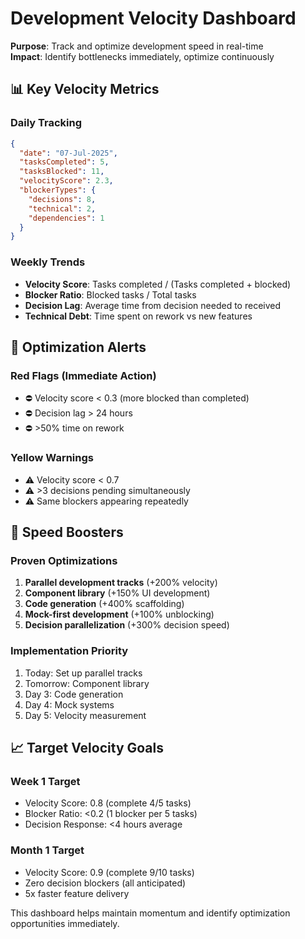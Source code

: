 # Development Velocity Dashboard

**Purpose**: Track and optimize development speed in real-time  
**Impact**: Identify bottlenecks immediately, optimize continuously

## 📊 Key Velocity Metrics

### Daily Tracking

```json
{
  "date": "07-Jul-2025",
  "tasksCompleted": 5,
  "tasksBlocked": 11,
  "velocityScore": 2.3,
  "blockerTypes": {
    "decisions": 8,
    "technical": 2,
    "dependencies": 1
  }
}
```

### Weekly Trends

- **Velocity Score**: Tasks completed / (Tasks completed + blocked)
- **Blocker Ratio**: Blocked tasks / Total tasks
- **Decision Lag**: Average time from decision needed to received
- **Technical Debt**: Time spent on rework vs new features

## 🎯 Optimization Alerts

### Red Flags (Immediate Action)

- ⛔ Velocity score < 0.3 (more blocked than completed)
- ⛔ Decision lag > 24 hours
- ⛔ >50% time on rework

### Yellow Warnings

- ⚠️ Velocity score < 0.7
- ⚠️ >3 decisions pending simultaneously
- ⚠️ Same blockers appearing repeatedly

## 🚀 Speed Boosters

### Proven Optimizations

1. **Parallel development tracks** (+200% velocity)
2. **Component library** (+150% UI development)
3. **Code generation** (+400% scaffolding)
4. **Mock-first development** (+100% unblocking)
5. **Decision parallelization** (+300% decision speed)

### Implementation Priority

1. Today: Set up parallel tracks
2. Tomorrow: Component library
3. Day 3: Code generation
4. Day 4: Mock systems
5. Day 5: Velocity measurement

## 📈 Target Velocity Goals

### Week 1 Target

- Velocity Score: 0.8 (complete 4/5 tasks)
- Blocker Ratio: <0.2 (1 blocker per 5 tasks)
- Decision Response: <4 hours average

### Month 1 Target

- Velocity Score: 0.9 (complete 9/10 tasks)
- Zero decision blockers (all anticipated)
- 5x faster feature delivery

This dashboard helps maintain momentum and identify optimization opportunities immediately.
